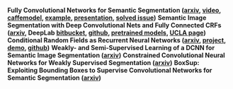 <b>Fully Convolutional Networks for Semantic Segmentation (<a href="http://arxiv.org/abs/1411.4038">arxiv</a>, <a href="https://www.google.com/url?sa=t&amp;rct=j&amp;q=&amp;esrc=s&amp;source=video&amp;cd=2&amp;ved=0CCMQtwIwAWoVChMI4fDple6FxwIVClYeCh1SYAfI&amp;url=http%3A%2F%2Ftechtalks.tv%2Ftalks%2Ffully-convolutional-networks-for-semantic-segmentation%2F61606%2F&amp;ei=1au7VaGyHoqsedLAncAM&amp;usg=AFQjCNFW4hdeCyXViv4GxZ6GNwD7u5mGfQ&amp;sig2=QJsIvUinJtVINKxXuCeX_w&amp;bvm=bv.99261572,d.dmo&amp;cad=rja">video</a>, <a href="https://github.com/BVLC/caffe/wiki/Model-Zoo#fully-convolutional-semantic-segmentation-models-fcn-xs">caffemodel</a>, <a href="https://gist.github.com/shelhamer/80667189b218ad570e82#file-readme-md">example</a>, <a href="http://tutorial.caffe.berkeleyvision.org/caffe-cvpr15-pixels.pdf">presentation</a>, <a href="http://stackoverflow.com/questions/32451934/image-per-pixel-scene-labeling-output-issue-using-fcn-32s-semantic-segmentation/32471602#32471602">solved issue</a>)</b>
<b>Semantic Image Segmentation with Deep Convolutional Nets and Fully Connected CRFs (<a href="http://arxiv.org/abs/1412.7062">arxiv</a>, DeepLab&nbsp;<a href="https://bitbucket.org/deeplab/deeplab-public/">bitbucket</a>, <a href="https://github.com/TheLegendAli/CCVL">github</a>, <a href="http://ccvl.stat.ucla.edu/ccvl/DeepLab/">pretrained models</a>, <a href="http://ccvl.stat.ucla.edu/software/deeplab/deeplab/">UCLA page</a>)</b>
<b>Conditional Random Fields as Recurrent Neural Networks (<a href="http://arxiv.org/abs/1502.03240">arxiv</a>, <a href="http://www.robots.ox.ac.uk/~szheng/CRFasRNN.html">project</a>, <a href="http://www.robots.ox.ac.uk/~szheng/crfasrnndemo">demo</a>, <a href="https://github.com/torrvision/crfasrnn">github</a>)</b>
<b>Weakly- and Semi-Supervised Learning of a DCNN for Semantic Image Segmentation (<a href="http://arxiv.org/abs/1502.02734">arxiv</a>)</b>
<b class="title mathjax">Constrained Convolutional Neural Networks for Weakly Supervised Segmentation (<a href="http://arxiv.org/abs/1506.03648">arxiv</a>)</b>
<b class="title mathjax">BoxSup: Exploiting Bounding Boxes to Supervise Convolutional Networks for Semantic Segmentation (<a href="http://arxiv.org/abs/1503.01640">arxiv</a>)</b>
